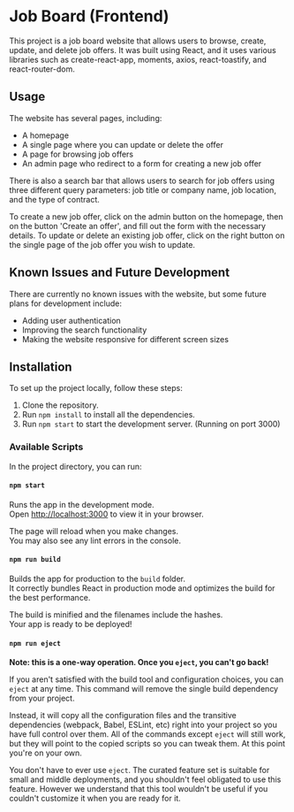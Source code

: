 # Job Board (Frontend)

This project is a job board website that allows users to browse, create, update, and delete job offers. It was built using React, and it uses various libraries such as create-react-app, moments, axios, react-toastify, and react-router-dom.

## Usage

The website has several pages, including:

- A homepage
- A single page where you can update or delete the offer
- A page for browsing job offers
- An admin page who redirect to a form for creating a new job offer

There is also a search bar that allows users to search for job offers using three different query parameters: job title or company name, job location, and the type of contract.

To create a new job offer, click on the admin button on the homepage, then on the button 'Create an offer', and fill out the form with the necessary details. To update or delete an existing job offer, click on the right button on the single page of the job offer you wish to update.

## Known Issues and Future Development

There are currently no known issues with the website, but some future plans for development include:

- Adding user authentication
- Improving the search functionality
- Making the website responsive for different screen sizes

## Installation

To set up the project locally, follow these steps:

1. Clone the repository.
2. Run `npm install` to install all the dependencies.
3. Run `npm start` to start the development server. (Running on port 3000)

### Available Scripts

In the project directory, you can run:

#### `npm start`

Runs the app in the development mode.\
Open [http://localhost:3000](http://localhost:3000) to view it in your browser.

The page will reload when you make changes.\
You may also see any lint errors in the console.

#### `npm run build`

Builds the app for production to the `build` folder.\
It correctly bundles React in production mode and optimizes the build for the best performance.

The build is minified and the filenames include the hashes.\
Your app is ready to be deployed!

#### `npm run eject`

**Note: this is a one-way operation. Once you `eject`, you can't go back!**

If you aren't satisfied with the build tool and configuration choices, you can `eject` at any time. This command will remove the single build dependency from your project.

Instead, it will copy all the configuration files and the transitive dependencies (webpack, Babel, ESLint, etc) right into your project so you have full control over them. All of the commands except `eject` will still work, but they will point to the copied scripts so you can tweak them. At this point you're on your own.

You don't have to ever use `eject`. The curated feature set is suitable for small and middle deployments, and you shouldn't feel obligated to use this feature. However we understand that this tool wouldn't be useful if you couldn't customize it when you are ready for it.
